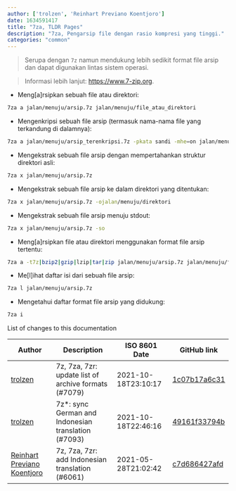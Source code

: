 ```yaml
---
author: ['trolzen', 'Reinhart Previano Koentjoro']
date: 1634591417
title: "7za, TLDR Pages"
description: "7za, Pengarsip file dengan rasio kompresi yang tinggi."
categories: "common"
---
```

> Serupa dengan `7z` namun mendukung lebih sedikit format file arsip dan dapat digunakan lintas sistem operasi.

> Informasi lebih lanjut: <https://www.7-zip.org>.

- Meng[a]rsipkan sebuah file atau direktori:

```bash
7za a jalan/menuju/arsip.7z jalan/menuju/file_atau_direktori
```

- Mengenkripsi sebuah file arsip (termasuk nama-nama file yang terkandung di dalamnya):

```bash
7za a jalan/menuju/arsip_terenkripsi.7z -pkata sandi -mhe=on jalan/menuju/arsip.7z
```

- Mengekstrak sebuah file arsip dengan mempertahankan struktur direktori asli:

```bash
7za x jalan/menuju/arsip.7z
```

- Mengekstrak sebuah file arsip ke dalam direktori yang ditentukan:

```bash
7za x jalan/menuju/arsip.7z -ojalan/menuju/direktori
```

- Mengekstrak sebuah file arsip menuju stdout:

```bash
7za x jalan/menuju/arsip.7z -so
```

- Meng[a]rsipkan file atau direktori menggunakan format file arsip tertentu:

```bash
7za a -t7z|bzip2|gzip|lzip|tar|zip jalan/menuju/arsip.7z jalan/menuju/file_atau_direktori
```

- Me[l]ihat daftar isi dari sebuah file arsip:

```bash
7za l jalan/menuju/arsip.7z
```

- Mengetahui daftar format file arsip yang didukung:

```bash
7za i
```
List of changes to this documentation


Author | Description | ISO 8601 Date | GitHub link
------|-----|-----|-----
[trolzen](mailto:trolzen@gmail.com) | 7z, 7za, 7zr: update list of archive formats (#7079) | 2021-10-18T23:10:17 | [1c07b17a6c31](https://github.com/tldr-pages/tldr/commit/1c07b17a6c319eb4d72fd840ee479565893bc3f1)
[trolzen](mailto:trolzen@gmail.com) | 7z*: sync German and Indonesian translation (#7093) | 2021-10-18T22:46:16 | [49161f33794b](https://github.com/tldr-pages/tldr/commit/49161f33794b7359ec6d28bd8773248f81854fd0)
[Reinhart Previano Koentjoro](mailto:reinhart_previano@yahoo.com) | 7z, 7za, 7zr: add Indonesian translation (#6061) | 2021-05-28T21:02:42 | [c7d686427afd](https://github.com/tldr-pages/tldr/commit/c7d686427afdc48390d5e7f7b8de4f2a0a001e20)

